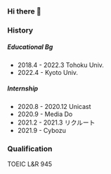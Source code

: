 ### Hi there 👋 
### History


##### Educational Bg
- 2018.4 - 2022.3 Tohoku Univ.
- 2022.4 - Kyoto Univ.
##### Internship
- 2020.8 - 2020.12 Unicast
- 2020.9 - Media Do
- 2021.2 - 2021.3 リクルート
- 2021.9 - Cybozu

### Qualification
TOEIC L&R 945

<!--
**shibukazu/shibukazu** is a ✨ _special_ ✨ repository because its `README.md` (this file) appears on your GitHub profile.

Here are some ideas to get you started:

- 🔭 I’m currently working on ...

- 🌱 I’m currently learning ...
- 👯 I’m looking to collaborate on ...
- 🤔 I’m looking for help with ...
- 💬 Ask me about ...
- 📫 How to reach me: ...
- 😄 Pronouns: ...
- ⚡ Fun fact: ...
-->
